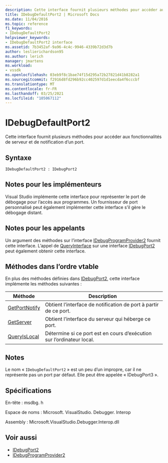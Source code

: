 ```yaml
---
description: Cette interface fournit plusieurs méthodes pour accéder aux fonctionnalités de serveur et de notification d’un port.
title: IDebugDefaultPort2 | Microsoft Docs
ms.date: 11/04/2016
ms.topic: reference
f1_keywords:
- IDebugDefaultPort2
helpviewer_keywords:
- IDebugDefaultPort2 interface
ms.assetid: 7b3452af-9a96-4c4c-9946-4339b72d3d7b
author: leslierichardson95
ms.author: lerich
manager: jmartens
ms.workload:
- vssdk
ms.openlocfilehash: 03eb9f8c1bae74f15d295a72b27821d41b8282a1
ms.sourcegitcommit: f2916d8fd296b92cc402597d1d1eecda4f6cccbf
ms.translationtype: MT
ms.contentlocale: fr-FR
ms.lasthandoff: 03/25/2021
ms.locfileid: "105067112"
---
```

# <a name="idebugdefaultport2"></a>IDebugDefaultPort2
Cette interface fournit plusieurs méthodes pour accéder aux fonctionnalités de serveur et de notification d’un port.

## <a name="syntax"></a>Syntaxe

```
IDebugDefaultPort2 : IDebugPort2
```

## <a name="notes-for-implementers"></a>Notes pour les implémenteurs
 Visual Studio implémente cette interface pour représenter le port de débogage pour l’accès aux programmes. Un fournisseur de port personnalisé peut également implémenter cette interface s’il gère le débogage distant.

## <a name="notes-for-callers"></a>Notes pour les appelants
 Un argument des méthodes sur l’interface [IDebugProgramProvider2](../../../extensibility/debugger/reference/idebugprogramprovider2.md) fournit cette interface. L’appel de [QueryInterface](/cpp/atl/queryinterface) sur une interface [IDebugPort2](../../../extensibility/debugger/reference/idebugport2.md) peut également obtenir cette interface.

## <a name="methods-in-vtable-order"></a>Méthodes dans l’ordre vtable
 En plus des méthodes définies dans [IDebugPort2](../../../extensibility/debugger/reference/idebugport2.md), cette interface implémente les méthodes suivantes :

|Méthode|Description|
|------------|-----------------|
|[GetPortNotify](../../../extensibility/debugger/reference/idebugdefaultport2-getportnotify.md)|Obtient l’interface de notification de port à partir de ce port.|
|[GetServer](../../../extensibility/debugger/reference/idebugdefaultport2-getserver.md)|Obtient l’interface du serveur qui héberge ce port.|
|[QueryIsLocal](../../../extensibility/debugger/reference/idebugdefaultport2-queryislocal.md)|Détermine si ce port est en cours d’exécution sur l’ordinateur local.|

## <a name="remarks"></a>Notes
 Le nom « `IDebugDefaultPort2` » est un peu d’un impropre, car il ne représente pas un port par défaut. Elle peut être appelée « IDebugPort3 ».

## <a name="requirements"></a>Spécifications
 En-tête : msdbg. h

 Espace de noms : Microsoft. VisualStudio. Debugger. Interop

 Assembly : Microsoft.VisualStudio.Debugger.Interop.dll

## <a name="see-also"></a>Voir aussi
- [IDebugPort2](../../../extensibility/debugger/reference/idebugport2.md)
- [IDebugProgramProvider2](../../../extensibility/debugger/reference/idebugprogramprovider2.md)
